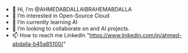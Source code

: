 - 👋 Hi, I’m @AHMEDABDALLAIBRAHEMABDALLA
- 👀 I’m interested in Open-Source Cloud
- 🌱 I’m currently learning AI
- 💞️ I’m looking to collaborate on and AI projects.
- 📫 How to reach me LinkedIn "https://www.linkedin.com/in/ahmed-abdalla-b45a85100/"

<!---
AHMEDABDALLAIBRAHEMABDALLA/AHMEDABDALLAIBRAHEMABDALLA is a ✨ special ✨ repository because its `README.md` (this file) appears on your GitHub profile.
You can click the Preview link to take a look at your changes.
--->
